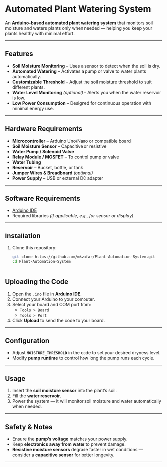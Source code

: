 # Automated Plant Watering System

An **Arduino-based automated plant watering system** that monitors soil moisture and waters plants only when needed — helping you keep your plants healthy with minimal effort.

---

## Features
- **Soil Moisture Monitoring** – Uses a sensor to detect when the soil is dry.
- **Automated Watering** – Activates a pump or valve to water plants automatically.
- **Customizable Threshold** – Adjust the soil moisture threshold to suit different plants.
- **Water Level Monitoring** *(optional)* – Alerts you when the water reservoir is low.
- **Low Power Consumption** – Designed for continuous operation with minimal energy use.

---

## Hardware Requirements
- **Microcontroller** – Arduino Uno/Nano or compatible board
- **Soil Moisture Sensor** – Capacitive or resistive
- **Water Pump / Solenoid Valve**
- **Relay Module / MOSFET** – To control pump or valve
- **Water Tubing**
- **Reservoir** – Bucket, bottle, or tank
- **Jumper Wires & Breadboard** *(optional)*
- **Power Supply** – USB or external DC adapter

---

## Software Requirements
- [Arduino IDE](https://www.arduino.cc/en/software)
- Required libraries *(if applicable, e.g., for sensor or display)*

---

## Installation
1. Clone this repository:
   ```bash
   git clone https://github.com/mkzafar/Plant-Automation-System.git
   cd Plant-Automation-System
  

## Uploading the Code
1. Open the `.ino` file in **Arduino IDE**.
2. Connect your Arduino to your computer.
3. Select your board and COM port from:
   - `Tools > Board`
   - `Tools > Port`
4. Click **Upload** to send the code to your board.

---

## Configuration
- Adjust **`MOISTURE_THRESHOLD`** in the code to set your desired dryness level.
- Modify **pump runtime** to control how long the pump runs each cycle.

---

## Usage
1. Insert the **soil moisture sensor** into the plant’s soil.
2. Fill the **water reservoir**.
3. Power the system — it will monitor soil moisture and water automatically when needed.

---

## Safety & Notes
- Ensure the **pump’s voltage** matches your power supply.
- Keep **electronics away from water** to prevent damage.
- **Resistive moisture sensors** degrade faster in wet conditions — consider a **capacitive sensor** for better longevity.

---


